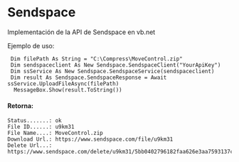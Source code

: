 # Sendspace

 Implementación de la API de Sendspace en vb.net


Ejemplo de uso:
```vb.net
 Dim filePath As String = "C:\Compress\MoveControl.zip"
 Dim sendspaceclient As New Sendspace.SendspaceClient("YourApiKey")
 Dim ssService As New Sendspace.SendspaceService(sendspaceclient)
 Dim result As Sendspace.SendspaceResponse = Await ssService.UploadFileAsync(filePath)
  MessageBox.Show(result.ToString())
```

#### Retorna:
````
Status.......: ok
File ID......: u9km31
File Name....: MoveControl.zip
Download Url.: https://www.sendspace.com/file/u9km31
Delete Url...: https://www.sendspace.com/delete/u9km31/5bb0402796182faa626e3aa7593137c7
````

